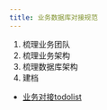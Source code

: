 ```yaml
---
title: 业务数据库对接规范
---
```


1. 梳理业务团队
2. 梳理业务架构
3. 梳理数据库架构
4. 建档

* [业务对接todolist](/mysql/dba_mysql/08-MySQL管理规范/demo/业务对接todolist.html)
